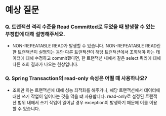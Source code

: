 # 예상 질문

### Q. 트랜잭션 격리 수준을 Read Committed로 두었을 때 발생할 수 있는 부정합에 대해 설명해주세요.

- NON-REPEATABLE READ가 발생할 수 있습니다. NON-REPEATABLE READ란 한 트랜잭션이 실행되는 동안 다른 트랜잭션이 해당 트랜잭션에서 조회해야 하는 데이터에 대해 수정하고 commit했다면, 한 트랜잭션 내에서 같은 select 쿼리에 대해 다른 조회 결과가 나오는 현상입니다.

### Q. Spring Transaction의 read-only 속성은 어떨 때 사용하나요?

- 조회만 하는 트랜잭션에 대해 성능 최적화를 해주거나, 해당 트랜잭션에서 데이터에 대한 쓰기 작업이 일어나는 것을 막을 떄 사용합니다. read-only로 설정된 트랜잭션 범위 내에서 쓰기 작업이 일어날 경우 exception이 발생하기 때문에 이를 이용할 수 있습니다.


